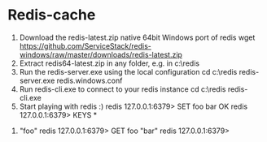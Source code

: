# Redis-cache

1. Download the redis-latest.zip native 64bit Windows port of redis
wget https://github.com/ServiceStack/redis-windows/raw/master/downloads/redis-latest.zip
2. Extract redis64-latest.zip in any folder, e.g. in c:\redis
3. Run the redis-server.exe using the local configuration
cd c:\redis
redis-server.exe redis.windows.conf
4. Run redis-cli.exe to connect to your redis instance
cd c:\redis
redis-cli.exe
5. Start playing with redis :)
redis 127.0.0.1:6379> SET foo bar
OK
redis 127.0.0.1:6379> KEYS *
1) "foo"
redis 127.0.0.1:6379> GET foo
"bar"
redis 127.0.0.1:6379>
